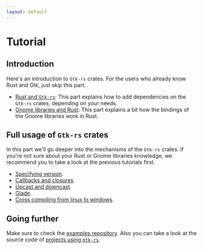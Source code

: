 ```yaml
---
layout: default
---
```


# Tutorial

## Introduction

Here's an introduction to `Gtk-rs` crates. For the users who already know Rust and Gtk, just skip this part.

 * [Rust and `Gtk-rs`](rust_and_gtk): This part explains how to add dependencies on the `Gtk-rs` crates, depending on your needs.
 * [Gnome libraries and Rust](gnome_and_rust): This part explains a bit how the bindings of the Gnome libraries work in Rust.

## Full usage of `Gtk-rs` crates

In this part we'll go deeper into the mechanisms of the `Gtk-rs` crates. If you're not sure about your Rust or Gnome libraries knowledge, we recommend you to take a look at the previous tutorials first.

 * [Specifying version](version).
 * [Callbacks and closures](closures).
 * [Upcast and downcast](upcast_downcast).
 * [Glade](glade).
 * [Cross compiling from linux to windows](cross).

## Going further

Make sure to check the [examples repository](https://github.com/gtk-rs/examples). Also you can take a look at the source code of [projects using `gtk-rs`](/#projects-using-gtk-rs).
